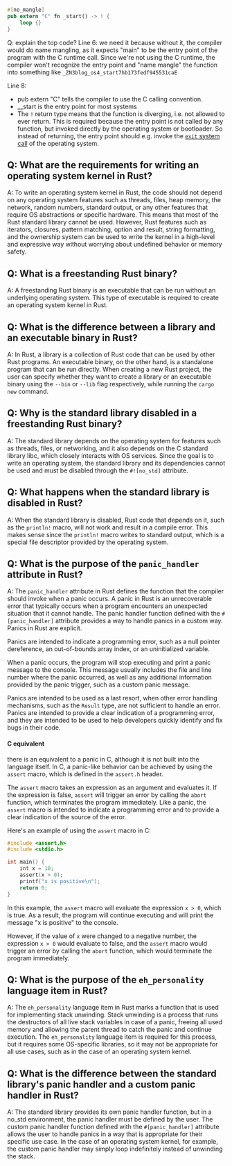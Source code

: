 ```toc
```
```rust
#[no_mangle]
pub extern "C" fn _start() -> ! {
    loop {}
}
```
Q: explain the top code?
Line 6: 
we need it because without it, the compiler would do name mangling, as it expects "main" to be the entry point of the program with the C runtime call. Since we're not using the C runtime, the compiler won't recognize the entry point and "name mangle" the function into something like `_ZN3blog_os4_start7hb173fedf945531caE`  

Line 8:
- pub extern "C" tells the compiler to use the C calling convention. 
- _\_start is the entry point for most systems
- The `!` return type means that the function is diverging, i.e. not allowed to ever return. This is required because the entry point is not called by any function, but invoked directly by the operating system or bootloader. So instead of returning, the entry point should e.g. invoke the [`exit` system call](https://en.wikipedia.org/wiki/Exit_(system_call)) of the operating system.


## Q: What are the requirements for writing an operating system kernel in Rust?

A: To write an operating system kernel in Rust, the code should not depend on any operating system features such as threads, files, heap memory, the network, random numbers, standard output, or any other features that require OS abstractions or specific hardware. This means that most of the Rust standard library cannot be used. However, Rust features such as iterators, closures, pattern matching, option and result, string formatting, and the ownership system can be used to write the kernel in a high-level and expressive way without worrying about undefined behavior or memory safety.

## Q: What is a freestanding Rust binary?

A: A freestanding Rust binary is an executable that can be run without an underlying operating system. This type of executable is required to create an operating system kernel in Rust.

## Q: What is the difference between a library and an executable binary in Rust?

A: In Rust, a library is a collection of Rust code that can be used by other Rust programs. An executable binary, on the other hand, is a standalone program that can be run directly. When creating a new Rust project, the user can specify whether they want to create a library or an executable binary using the `--bin` or `--lib` flag respectively, while running the `cargo new` command.

## Q: Why is the standard library disabled in a freestanding Rust binary?

A: The standard library depends on the operating system for features such as threads, files, or networking, and it also depends on the C standard library libc, which closely interacts with OS services. Since the goal is to write an operating system, the standard library and its dependencies cannot be used and must be disabled through the `#![no_std]` attribute.

## Q: What happens when the standard library is disabled in Rust?

A: When the standard library is disabled, Rust code that depends on it, such as the `println!` macro, will not work and result in a compile error. This makes sense since the `println!` macro writes to standard output, which is a special file descriptor provided by the operating system.

## Q: What is the purpose of the `panic_handler` attribute in Rust?

A: The `panic_handler` attribute in Rust defines the function that the compiler should invoke when a panic occurs. A panic in Rust is an unrecoverable error that typically occurs when a program encounters an unexpected situation that it cannot handle. The panic handler function defined with the `#[panic_handler]` attribute provides a way to handle panics in a custom way. Panics in Rust are explicit.

Panics are intended to indicate a programming error, such as a null pointer dereference, an out-of-bounds array index, or an uninitialized variable.

When a panic occurs, the program will stop executing and print a panic message to the console. This message usually includes the file and line number where the panic occurred, as well as any additional information provided by the panic trigger, such as a custom panic message.

Panics are intended to be used as a last resort, when other error handling mechanisms, such as the `Result` type, are not sufficient to handle an error. Panics are intended to provide a clear indication of a programming error, and they are intended to be used to help developers quickly identify and fix bugs in their code.

#### C equivalent 
there is an equivalent to a panic in C, although it is not built into the language itself. In C, a panic-like behavior can be achieved by using the `assert` macro, which is defined in the `assert.h` header.

The `assert` macro takes an expression as an argument and evaluates it. If the expression is false, `assert` will trigger an error by calling the `abort` function, which terminates the program immediately. Like a panic, the `assert` macro is intended to indicate a programming error and to provide a clear indication of the source of the error.

Here's an example of using the `assert` macro in C:
```c
#include <assert.h>
#include <stdio.h>

int main() {
    int x = 10;
    assert(x > 0);
    printf("x is positive\n");
    return 0;
}
```
In this example, the `assert` macro will evaluate the expression `x > 0`, which is true. As a result, the program will continue executing and will print the message "x is positive" to the console.

However, if the value of `x` were changed to a negative number, the expression `x > 0` would evaluate to false, and the `assert` macro would trigger an error by calling the `abort` function, which would terminate the program immediately.

## Q: What is the purpose of the `eh_personality` language item in Rust?

A: The `eh_personality` language item in Rust marks a function that is used for implementing stack unwinding. Stack unwinding is a process that runs the destructors of all live stack variables in case of a panic, freeing all used memory and allowing the parent thread to catch the panic and continue execution. The `eh_personality` language item is required for this process, but it requires some OS-specific libraries, so it may not be appropriate for all use cases, such as in the case of an operating system kernel.

## Q: What is the difference between the standard library's panic handler and a custom panic handler in Rust?

A: The standard library provides its own panic handler function, but in a no_std environment, the panic handler must be defined by the user. The custom panic handler function defined with the `#[panic_handler]` attribute allows the user to handle panics in a way that is appropriate for their specific use case. In the case of an operating system kernel, for example, the custom panic handler may simply loop indefinitely instead of unwinding the stack.
